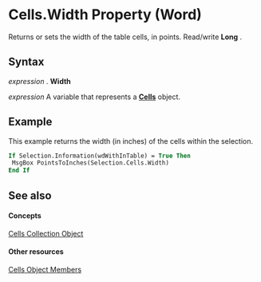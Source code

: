 
# Cells.Width Property (Word)

Returns or sets the width of the table cells, in points. Read/write  **Long** .


## Syntax

 _expression_ . **Width**

 _expression_ A variable that represents a **[Cells](ceaa5b45-518d-d6ea-1ce8-5a34f6e37046.md)** object.


## Example

This example returns the width (in inches) of the cells within the selection.


```vb
If Selection.Information(wdWithInTable) = True Then 
 MsgBox PointsToInches(Selection.Cells.Width) 
End If
```


## See also


#### Concepts


[Cells Collection Object](ceaa5b45-518d-d6ea-1ce8-5a34f6e37046.md)
#### Other resources


[Cells Object Members](23987658-36d2-6b8e-c71a-edba44fd31cc.md)
